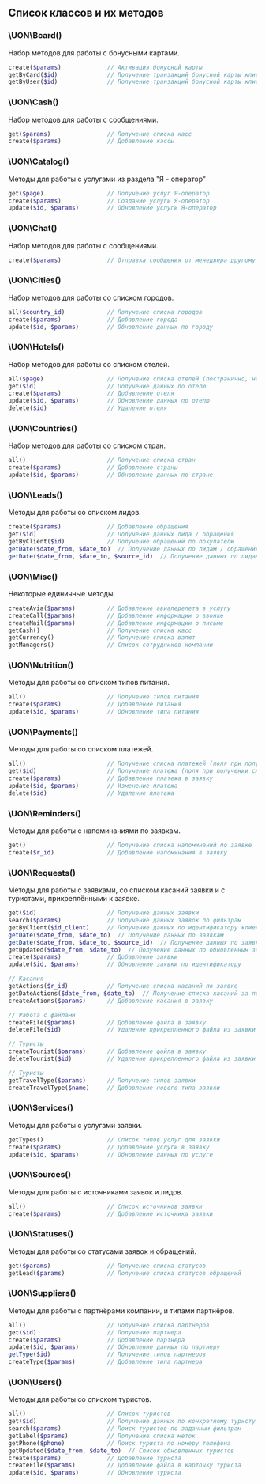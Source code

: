 ## Список классов и их методов

### \UON\Bcard()

Набор методов для работы с бонусными картами.

```php
create($params)             // Активация бонусной карты
getByCard($id)              // Получение транзакций бонусной карты клиента (по ID карты)
getByUser($id)              // Получение транзакций бонусной карты клиента (по ID клиента)
```

### \UON\Cash()

Набор методов для работы с сообщениями.

```php
get($params)                // Получение списка касс
create($params)             // Добавление кассы
```

### \UON\Catalog()

Методы для работы с услугами из раздела "Я - оператор"

```php
get($page)                  // Получение услуг Я-оператор
create($params)             // Создание услуги Я-оператор
update($id, $params)        // Обновление услуги Я-оператор
```

### \UON\Chat()

Набор методов для работы с сообщениями.

```php
create($params)             // Отправка сообщения от менеджера другому менеджеру или туристу
```

### \UON\Cities()

Набор методов для работы со списком городов.

```php
all($country_id)            // Получение списка городов
create($params)             // Добавление города
update($id, $params)        // Обновление данных по городу
```

### \UON\Hotels()

Набор методов для работы со списком отелей.

```php
all($page)                  // Получение списка отелей (постранично, на каждой странице 100 отелей)
get($id)                    // Получение данных по отелю
create($params)             // Добавление отеля
update($id, $params)        // Обновление данных по отелю
delete($id)                 // Удаление отеля
```

### \UON\Countries()

Набор методов для работы со списком стран.

```php
all()                       // Получение списка стран
create($params)             // Добавление страны
update($id, $params)        // Обновление данных по стране
```

### \UON\Leads()

Методы для работы со списком лидов.

```php
create($params)             // Добавление обращения
get($id)                    // Получение данных лида / обращения
getByClient($id)            // Получение обращений по покупателю
getDate($date_from, $date_to)  // Получение данных по лидам / обращениям
getDate($date_from, $date_to, $source_id)  // Получение данных по лидам / обращениям согласно источнику
```

### \UON\Misc()

Некоторые единичные методы.

```php
createAvia($params)         // Добавление авиаперелета в услугу
createCall($params)         // Добавление информации о звонке
createMail($params)         // Добавление информации о письме
getCash()                   // Получение списка касс
getCurrency()               // Получение списка валют
getManagers()               // Список сотрудников компании
```

### \UON\Nutrition()

Методы для работы со списком типов питания.

```php
all()                       // Получение типов питания
create($params)             // Добавление питания
update($id, $params)        // Обновление типа питания
```

### \UON\Payments()

Методы для работы со списком платежей.

```php
all()                       // Получение списка платежей (поля при получении см. /payment/create)
get($id)                    // Получение платежа (поля при получении см. /payment/create)
create($params)             // Добавление платежа в заявку
update($id, $params)        // Изменение платежа
delete($id)                 // Удаление платежа
```

### \UON\Reminders()

Методы для работы с напоминаниями по заявкам.

```php
get()                       // Получение списка напоминаний по заявке
create($r_id)               // Добавление напоминания в заявку
```

### \UON\Requests()

Методы для работы с заявками, со списком касаний заявки и с туристами, прикреплёнными к заявке.

```php
get($id)                    // Получение данных заявки
search($params)             // Получение данных заявок по фильтрам
getByClient($id_client)     // Получение данных по идентификатору клиента
getDate($date_from, $date_to)  // Получение данных по заявкам
getDate($date_from, $date_to, $source_id)  // Получение данных по заявкам согласно источнику
getUpdated($date_from, $date_to)  // Получение данных по обновленным заявкам
create($params)             // Добавление заявки
update($id, $params)        // Обновление заявки по идентификатору

// Касания
getActions($r_id)           // Получение списка касаний по заявке
getDateActions($date_from, $date_to)  // Получение списка касаний за период
createActions($params)      // Добавление касания в заявку

// Работа с файлами
createFile($params)         // Добавление файла в заявку
deleteFile($id)             // Удаление прикрепленного файла из заявки

// Туристы
createTourist($params)      // Добавление файла в заявку
deleteTourist($id)          // Удаление прикрепленного файла из заявки

// Туристы
getTravelType($params)      // Получение типов заявки
createTravelType($name)     // Добавление нового типа заявки
```

### \UON\Services()

Методы для работы с услугами заявки.

```php
getTypes()                  // Список типов услуг для заявки
create($params)             // Добавление услуги в заявку
update($id, $params)        // Обновление данных по услуге
```

### \UON\Sources()

Методы для работы с источниками заявок и лидов.

```php
all()                       // Список источников заявки
create($params)             // Добавление источника заявки
```

### \UON\Statuses()

Методы для работы со статусами заявок и обращений.

```php
get($params)                // Получение списка статусов
getLead($params)            // Получение списка статусов обращений
```

### \UON\Suppliers()

Методы для работы с партнёрами компании, и типами партнёров.

```php
all()                       // Получение списка партнеров
get($id)                    // Получение партнера
create($params)             // Добавление партнера
update($id, $params)        // Обновление данных по партнеру
getType($id)                // Получение типов партнеров
createType($params)         // Добавление типа партнера
```

### \UON\Users()

Методы для работы со списком туристов.

```php
all()                       // Список туристов
get($id)                    // Получение данных по конкретному туристу
search($params)             // Поиск туристов по заданным фильтрам
getLabel($params)           // Получение списка меток
getPhone($phone)            // Поиск туриста по номеру телефона
getUpdated($date_from, $date_to)  // Список обновленных туристов
create($params)             // Добавление туриста
createFile($params)         // Добавление файла в карточку туриста
update($id, $params)        // Обновление туриста
```
